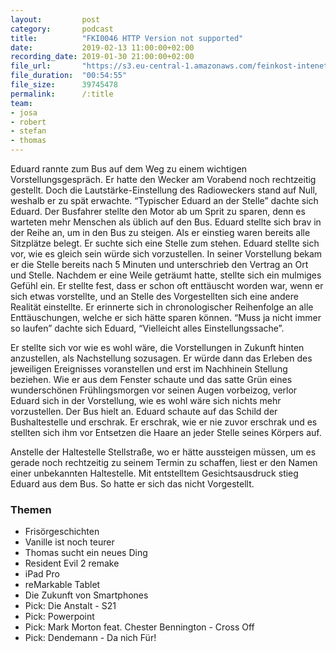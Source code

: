 ```yaml
---
layout:         post
category:       podcast
title:          "FKI0046 HTTP Version not supported"
date:           2019-02-13 11:00:00+02:00
recording_date: 2019-01-30 21:00:00+02:00
file_url:       "https://s3.eu-central-1.amazonaws.com/feinkost-intenet/fki0046.mp3"
file_duration:  "00:54:55"
file_size:      39745478
permalink:      /:title
team:
- josa
- robert
- stefan
- thomas
---
```


Eduard rannte zum Bus auf dem Weg zu einem wichtigen Vorstellungsgespräch. Er hatte den Wecker am Vorabend noch rechtzeitig gestellt. Doch die Lautstärke-Einstellung des Radioweckers stand auf Null, weshalb er zu spät erwachte. “Typischer Eduard an der Stelle” dachte sich Eduard. Der Busfahrer stellte den Motor ab um Sprit zu sparen, denn es warteten mehr Menschen als üblich auf den Bus. Eduard stellte sich brav in der Reihe an, um in den Bus zu steigen. Als er einstieg waren bereits alle Sitzplätze belegt. Er suchte sich eine Stelle zum stehen. Eduard stellte sich vor, wie es gleich sein würde sich vorzustellen. In seiner Vorstellung bekam er die Stelle bereits nach 5 Minuten und unterschrieb den Vertrag an Ort und Stelle. Nachdem er eine Weile geträumt hatte, stellte sich ein mulmiges Gefühl ein. Er stellte fest, dass er schon oft enttäuscht worden war, wenn er sich etwas vorstellte, und an Stelle des Vorgestellten sich eine andere Realität einstellte. Er erinnerte sich in chronologischer Reihenfolge an alle Enttäuschungen, welche er sich hätte sparen können. “Muss ja nicht immer so laufen” dachte sich Eduard, “Vielleicht alles Einstellungssache”.

Er stellte sich vor wie es wohl wäre, die Vorstellungen in Zukunft hinten anzustellen, als Nachstellung sozusagen. Er würde dann das Erleben des jeweiligen Ereignisses voranstellen und erst im Nachhinein Stellung beziehen. Wie er aus dem Fenster schaute und das satte Grün eines wunderschönen Frühlingsmorgen vor seinen Augen vorbeizog, verlor Eduard sich in der Vorstellung, wie es wohl wäre sich nichts mehr vorzustellen.
Der Bus hielt an. Eduard schaute auf das Schild der Bushaltestelle und erschrak. Er erschrak, wie er nie zuvor erschrak und es stellten sich ihm vor Entsetzen die Haare an jeder Stelle seines Körpers auf.

Anstelle der Haltestelle Stellstraße, wo er hätte aussteigen müssen, um es gerade noch rechtzeitig zu seinem Termin zu schaffen, liest er den Namen einer unbekannten Haltestelle. Mit entstelltem Gesichtsausdruck stieg Eduard aus dem Bus. So hatte er sich das nicht Vorgestellt.

### Themen

* Frisörgeschichten
* Vanille ist noch teurer
* Thomas sucht ein neues Ding
* Resident Evil 2 remake
* iPad Pro
* reMarkable Tablet
* Die Zukunft von Smartphones
* Pick: Die Anstalt - S21
* Pick: Powerpoint
* Pick: Mark Morton feat. Chester Bennington - Cross Off
* Pick: Dendemann - Da nich Für!
